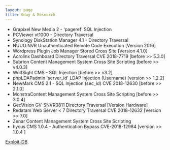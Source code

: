 ```yaml
---
layout: page
title: 0day & Research
---
```


* Grapixel New Media 2 - 'pageref' SQL Injection
* PCViewer vt1000 - Directory Traversal
* Synology DiskStation Manager 4.1 - Directory Traversal
* NUUO NVR Unauthenticated Remote Code Execution [Version 2016]
* Wordpress Plugin Job Manager Stored Cross Site [Version 4.1.0]
* Acrolinx Dashboard Directory Traversal CVE 2018-7719    [before  >> 5.3.0]
* Subrion Content Management System Cross Site Scripting [before >> v4.0.3]
* WolfSight CMS - SQL Injection [before >> v3.2]
* phpLDAPadmin 'server_id' LDAP Injection (Username) [version >> 1.2.2]
* NewMark CMS 2.1 - SQL Injection (sec_id) CVE 2018-12630 [before >> 2.1.0]
* MonstraContent Management System Cross Site Scripting [before  >> 3.0.4]
* GeoVision GV-SNVR0811 Directory Traversal [Version Hardware]
* Redatam Web Server < 7 Directory Traversal CVE 2018-12632 [Version >> 7.0]
* Zenar Content Management System Cross Site Scripting
* hycus CMS 1.0.4 - Authentication Bypass CVE-2018-12984 [version >> 1.0.4 ]

[Exploit-DB](https://www.exploit-db.com/?author=9383).
